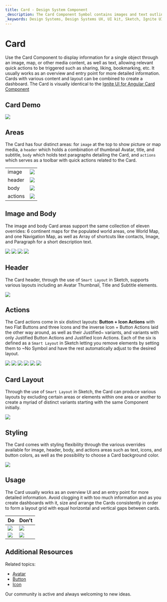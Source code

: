 ```yaml
---
title: Card - Design System Component
_description: The Card Component Symbol contains images and text outlining a single object, enhanced with relevant actions.
_keywords: Design Systems, Design Systems UX, UI kit, Sketch, Ignite UI for Angular, Sketch to Angular, Sketch to Angular, Angular, Angular Design System, Export code from Sketch, Design Kits for Angular, Sketch HTML, Sketch to HTML, Sketch UI kits
---
```


# Card

Use the Card Component to display information for a single object through an image, map, or other media content, as well as text, allowing relevant quick actions to be triggered such as sharing, liking, bookmarking, etc. It usually works as an overview and entry point for more detailed information. Cards with various content and layout can be combined to create a dashboard. The Card is visually identical to the [Ignite UI for Angular Card Component](https://www.infragistics.com/products/ignite-ui-angular/angular/components/card.html)

## Card Demo

<img class="responsive-img" src="../images/card_demo.png" srcset="../images/card_demo@2x.png 2x" />

## Areas

The Card has four distinct areas: for `image` at the top to show picture or map media, a `header` which holds a combination of thumbnail Avatar, title, and subtitle, `body` which holds text paragraphs detailing the Card, and `actions` which serves as a toolbar with quick actions related to the Card.

|         |                                                                                                |
| ------- | ---------------------------------------------------------------------------------------------- |
| image   | <img class="responsive-img" src="../images/card_media_image.png" srcset="../images/card_media_image@2x.png 2x" /> |
| header  | <img class="responsive-img" src="../images/card_header.png" srcset="../images/card_header@2x.png 2x" /> |
| body    | <img class="responsive-img" src="../images/card_content_image.png" srcset="../images/card_body@2x.png 2x" /> |
| actions | <img class="responsive-img" src="../images/card_actions_buttons_icons.png" srcset="../images/card_actions_buttons_icons@2x.png 2x" /> |

## Image and Body

The image and body Card areas support the same collection of eleven overrides: 6 continent maps for the populated world areas, one World Map, and one Navigation Map, as well as Array of shortcuts like contacts, Image, and Paragraph for a short description text.

<img class="responsive-img" src="../images/card_media_worldmap.png" srcset="../images/card_media_worldmap@2x.png 2x" />

<img class="responsive-img" src="../images/card_media_nav.png" srcset="../images/card_media_nav@2x.png 2x" />

<img class="responsive-img" src="../images/card_media_image.png" srcset="../images/card_media_image@2x.png 2x" />

<img class="responsive-img" src="../images/card_body.png" srcset="../images/card_body@2x.png 2x" />

## Header

The Card header, through the use of `Smart Layout` in Sketch, supports various layouts including an Avatar Thumbnail, Title and Subtitle elements.

<img class="responsive-img" src="../images/card_header.png" srcset="../images/card_header@2x.png 2x" />

## Actions

The Card actions come in six distinct layouts: **Button + Icon Actions** with two Flat Buttons and three Icons and the inverse Icon + Button Actions laid the other way around, as well as their Justified~ variants, and variants with only Justified Button Actions and Justified Icon Actions. Each of the six is defined as a `Smart Layout` in Sketch letting you remove elements by setting them to ~No Symbol and have the rest automatically adjust to the desired layout.

<img class="responsive-img" src="../images/card_actions_buttons_icons.png" srcset="../images/card_actions_buttons_icons@2x.png 2x" />

<img class="responsive-img" src="../images/card_actions_icons_buttons.png" srcset="../images/card_actions_icons_buttons@2x.png 2x" />

<img class="responsive-img" src="../images/card_actions_just_buttons_icons.png" srcset="../images/card_actions_just_buttons_icons@2x.png 2x" />

<img class="responsive-img" src="../images/card_actions_just_buttons.png" srcset="../images/card_actions_just_buttons@2x.png 2x" />

<img class="responsive-img" src="../images/card_actions_just_icons_buttons.png" srcset="../images/card_actions_just_icons_buttons@2x.png 2x" />

<img class="responsive-img" src="../images/card_actions_just_icons.png" srcset="../images/card_actions_just_icons@2x.png 2x" />

## Card Layout

Through the use of `Smart Layout` in Sketch, the Card can produce various layouts by excluding certain areas or elements within one area or another to create a myriad of distinct variants starting with the same Component initially.

<img class="responsive-img" src="../images/card_demo.png" srcset="../images/card_demo@2x.png 2x" />

## Styling

The Card comes with styling flexibility through the various overrides available for image, header, body, and actions areas such as text, icons, and button colors, as well as the possibility to choose a Card background color.

<img class="responsive-img" src="../images/card_styling.png" srcset="../images/card_styling@2x.png 2x" />

## Usage

The Card usually works as an overview UI and an entry point for more detailed information. Avoid clogging it with too much information and as you create dashboards with it, size and arrange the Cards consistently in order to form a layout grid with equal horizontal and vertical gaps between cards.

| Do                                                                         | Don't                                                                          |
| -------------------------------------------------------------------------- | ------------------------------------------------------------------------------ |
| <img class="responsive-img" src="../images/card_do1.png" srcset="../images/card_do1@2x.png 2x" /> | <img class="responsive-img" src="../images/card_dont1.png" srcset="../images/card_dont1@2x.png 2x" /> |
| <img class="responsive-img" src="../images/card_do2.png" srcset="../images/card_do2@2x.png 2x" /> | <img class="responsive-img" src="../images/card_dont2.png" srcset="../images/card_dont2@2x.png 2x" /> |

## Additional Resources

Related topics:

- [Avatar](avatar.md)
- [Button](button.md)
- [Icon](icon.md)
  <div class="divider--half"></div>

Our community is active and always welcoming to new ideas.


